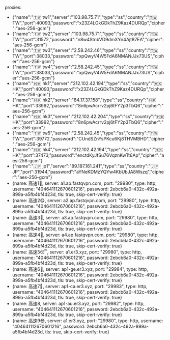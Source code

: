 proxies:
- {"name":"🇹🇼 tw1","server":"103.98.75.71","type":"ss","country":"🇹🇼 TW","port":40093,"password":"x23Z4LGkGDkThZ9Kaz4DURQp","cipher":"aes-256-gcm"}
- {"name":"🇹🇼 tw2","server":"103.98.75.71","type":"ss","country":"🇹🇼 TW","port":31572,"password":"n8w4StnbVD9dmXYn4Ajt87EA","cipher":"aes-256-gcm"}
- {"name":"🇹🇼 tw3","server":"2.58.242.46","type":"ss","country":"🇹🇼 TW","port":38033,"password":"xpQwyV4W5FdA6NMANJJx73US","cipher":"aes-256-gcm"}
- {"name":"🇹🇼 tw4","server":"2.58.242.45","type":"ss","country":"🇹🇼 TW","port":38033,"password":"xpQwyV4W5FdA6NMANJJx73US","cipher":"aes-256-gcm"}
- {"name":"🇭🇰 hk1","server":"212.102.42.194","type":"ss","country":"🇭🇰 HK","port":40093,"password":"x23Z4LGkGDkThZ9Kaz4DURQp","cipher":"aes-256-gcm"}
- {"name":"🇭🇰 hk2","server":"84.17.37.158","type":"ss","country":"🇭🇰 HK","port":33992,"password":"8n6pwAcrrv2pj6tFY2p3TbQ6","cipher":"aes-256-gcm"}
- {"name":"🇭🇰 hk3","server":"212.102.42.204","type":"ss","country":"🇭🇰 HK","port":33992,"password":"8n6pwAcrrv2pj6tFY2p3TbQ6","cipher":"aes-256-gcm"}
- {"name":"🇹🇼 tw5","server":"2.58.242.45","type":"ss","country":"🇹🇼 TW","port":39772,"password":"CUndSZnYsPKcu6Kj8THVMBHD","cipher":"aes-256-gcm"}
- {"name":"🇭🇰 hk4","server":"212.102.42.194","type":"ss","country":"🇭🇰 HK","port":37473,"password":"enctdKyJfSu76VqznKwTt6Ap","cipher":"aes-256-gcm"}
- {"name":"🇯🇵 jp1","server":"89.187.161.241","type":"ss","country":"🇯🇵 JP","port":31944,"password":"aYNeKDMzYQYw4KbUbJA8Wszq","cipher":"aes-256-gcm"}
- {name: 高速1🥰, server: a1.ap.fastqvpn.com, port: "29980", type: http, username: "404641112670601216", password: 2ebcb6a0-432c-492a-899a-a5fb4bf4d23d, tls: true, skip-cert-verify: true}
- {name: 高速2😋, server: a2.ap.fastqvpn.com, port: "29980", type: http, username: "404641112670601216", password: 2ebcb6a0-432c-492a-899a-a5fb4bf4d23d, tls: true, skip-cert-verify: true}
- {name: 高速3🤩, server: a3.ap.fastqvpn.com, port: "29980", type: http, username: "404641112670601216", password: 2ebcb6a0-432c-492a-899a-a5fb4bf4d23d, tls: true, skip-cert-verify: true}
- {name: 高速4🤪, server: a4.ap.fastqvpn.com, port: "29980", type: http, username: "404641112670601216", password: 2ebcb6a0-432c-492a-899a-a5fb4bf4d23d, tls: true, skip-cert-verify: true}
- {name: 高速5😴, server: a1.er3.xyz, port: "29980", type: http, username: "404641112670601216", password: 2ebcb6a0-432c-492a-899a-a5fb4bf4d23d, tls: true, skip-cert-verify: true}
- {name: 高速6🤑, server: ap1-ge.er3.xyz, port: "29984", type: http, username: "404641112670601216", password: 2ebcb6a0-432c-492a-899a-a5fb4bf4d23d, tls: true, skip-cert-verify: true}
- {name: 高速7🤡, server: ap1-ca.er3.xyz, port: "29983", type: http, username: "404641112670601216", password: 2ebcb6a0-432c-492a-899a-a5fb4bf4d23d, tls: true, skip-cert-verify: true}
- {name: 高速8, server: ap1-au.er3.xyz, port: "29982", type: http, username: "404641112670601216", password: 2ebcb6a0-432c-492a-899a-a5fb4bf4d23d, tls: true, skip-cert-verify: true}
- {name: 高速9😎, server: a1.er3.xyz, port: "29980", type: http, username: "404641112670601216", password: 2ebcb6a0-432c-492a-899a-a5fb4bf4d23d, tls: true, skip-cert-verify: true}
